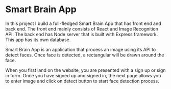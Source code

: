 # Smart Brain App

In this project I build a full-fledged Smart Brain App that has front end and back end. The front end mainly consists of React and Image Recognition API. The back end has Node server that is built with Express framework. This app has its own database.

Smart Brain App is an application that process an image using its API to detect faces. Once face is detected, a rectangular will be drawn around the face.

When you first land on the website, you are presented with a sign up or sign in form. Once you have signed up and signed in, the next page allows you to enter image and click on detect button to start face detection process.
